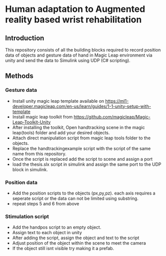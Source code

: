 
# Human adaptation to Augmented reality based wrist rehabilitation

## Introduction
This repository consists of all the building blocks required to record position data of objects and gesture data of hand in Magic Leap environment via unity and send the data to Simulink using UDP (C# scripting). 

## Methods

### Gesture data

- Install unity magic leap template available on https://ml1-developer.magicleap.com/en-us/learn/guides/1-1-unity-setup-with-template
- Install magic leap toolkit from https://github.com/magicleap/Magic-Leap-Toolkit-Unity
- After installing the toolkit, Open handtracking scene in the magic leap(tools) folder and add your desired objects.
- Attach direct manipulation script from magic leap tools folder to the objects.
- Replace the handtrackingexample script with the script of the same name from this repository. 
- Once the script is replaced add the script to scene and assign a port
- load the thesis.slx script in simulink and assign the same port to the UDP block in simulink.

### Position data

- Add the position scripts to the objects (px,py,pz). each axis requires a seperate script or the data can not be limited using substring.
- repeat steps 5 and 6 from above

### Stimulation script

- Add the handpos script to an empty object. 
- Assign text to each object in unity 
- After adding the script, assign the object and text to the script
- Adjust position of the object within the scene to meet the camera
- If the object still isnt visible try making it a prefab.


